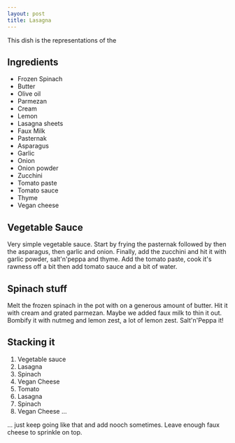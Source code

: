 ```yaml
---
layout: post
title: Lasagna
---
```


This dish is the representations of the 

Ingredients
---------------

- Frozen Spinach
- Butter
- Olive oil
- Parmezan
- Cream
- Lemon
- Lasagna sheets
- Faux Milk
- Pasternak
- Asparagus
- Garlic
- Onion
- Onion powder
- Zucchini
- Tomato paste
- Tomato sauce
- Thyme
- Vegan cheese

## Vegetable Sauce

Very simple vegetable sauce. Start by frying the pasternak followed by then the asparagus, 
then garlic and onion. Finally, add the zucchini and hit it with garlic powder, salt'n'peppa and thyme.
Add the tomato paste, cook it's rawness off a bit then add tomato sauce and a bit of water.

## Spinach stuff

Melt the frozen spinach in the pot with on a generous amount of butter.
Hit it with cream and grated parmezan. Maybe we added faux milk to thin it out. 
Bombify it with nutmeg and lemon zest, a lot of lemon zest. Salt'n'Peppa it!

## Stacking it 

1. Vegetable sauce
2. Lasagna
3. Spinach
4. Vegan Cheese
5. Tomato
4. Lasagna
5. Spinach
6. Vegan Cheese
...
 
... just keep going like that and add nooch sometimes. Leave enough faux cheese to sprinkle on top.
